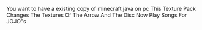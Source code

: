 You want to have a existing copy of minecraft java on pc 
This Texture Pack Changes The Textures Of The Arrow And The Disc Now Play Songs For JOJO"s

